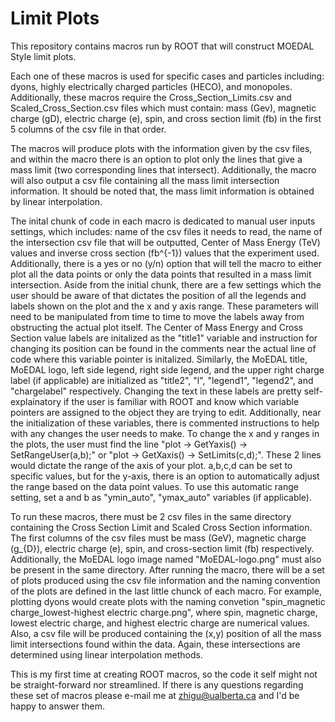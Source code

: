 # Limit Plots

This repository contains macros run by ROOT that will construct MOEDAL Style limit plots.

Each one of these macros is used for specific cases and particles including: dyons, highly electrically charged particles (HECO), and monopoles. Additionally, these macros require the Cross_Section_Limits.csv and Scaled_Cross_Section.csv files which must contain: mass (Gev), magnetic charge (gD), electric charge (e), spin, and cross section limit (fb) in the first 5 columns of the csv file in that order. 

The macros will produce plots with the information given by the csv files, and within the macro there is an option to plot only the lines that give a mass limit (two corresponding lines that intersect). Additionally, the macro will also output a csv file containing all the mass limit intersection information. It should be noted that, the mass limit information is obtained by linear interpolation. 

The inital chunk of code in each macro is dedicated to manual user inputs settings, which includes: name of the csv files it needs to read, the name of the intersection csv file that will be outputted, Center of Mass Energy (TeV) values and inverse cross section (fb^{-1}) values that the experiment used. Additionally, there is a yes or no (y/n) option that will tell the macro to either plot all the data points or only the data points that resulted in a mass limit intersection. Aside from the initial chunk, there are a few settings which the user should be aware of that dictates the position of all the legends and labels shown on the plot and the x and y axis range. These parameters will need to be manipulated from time to time to move the labels away from obstructing the actual plot itself. The Center of Mass Energy and Cross Section value labels are initalized as the "title1" variable and instruction for changing its position can be found in the comments near the actual line of code where this variable pointer is initalized. Similarly, the MoEDAL title, MoEDAL logo, left side legend, right side legend, and the upper right charge label (if applicable) are initialized as "title2", "l", "legend1", "legend2", and "chargelabel" respectively. Changing the text in these labels are pretty self-explainatory if the user is familiar with ROOT and know which variable pointers are assigned to the object they are trying to edit. Additionally, near the initialization of these variables, there is commented instructions to help with any changes the user needs to make. To change the x and y ranges in the plots, the user must find the line "plot -> GetYaxis() -> SetRangeUser(a,b);" or "plot -> GetXaxis() -> SetLimits(c,d);". These 2 lines would dictate the range of the axis of your plot. a,b,c,d can be set to specific values, but for the y-axis, there is an option to automatically adjust the range based on the data point values. To use this automatic range setting, set a and b as "ymin_auto", "ymax_auto" variables (if applicable). 

To run these macros, there must be 2 csv files in the same directory containing the Cross Section Limit and Scaled Cross Section information. The first columns of the csv files must be mass (GeV), magnetic charge (g_{D}), electric charge (e), spin, and cross-section limit (fb) respectively. Additionally, the MoEDAL logo image named "MoEDAL-logo.png" must also be present in the same directory. After running the macro, there will be a set of plots produced using the csv file information and the naming convention of the plots are defined in the last little chunck of each macro. For example, plotting dyons would create plots with the naming convetion "spin_magnetic charge_lowest-highest electric charge.png", where spin, magnetic charge, lowest electric charge, and highest electric charge are numerical values. Also, a csv file will be produced containing the (x,y) position of all the mass limit intersections found within the data. Again, these intersections are determined using linear interpolation methods.

This is my first time at creating ROOT macros, so the code it self might not be straight-forward nor streamlined. If there is any questions regarding these set of macros please e-mail me at zhigu@ualberta.ca and I'd be happy to answer them.
